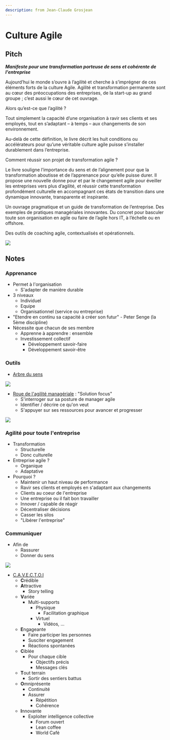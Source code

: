 ```yaml
---
description: from Jean-Claude Grosjean
---
```


# Culture Agile

## Pitch

_**Manifeste pour une transformation porteuse de sens et cohérente de l'entreprise**_

Aujourd’hui le monde s’ouvre à l’agilité et cherche à s’imprégner de ces éléments forts de la culture Agile. Agilité et transformation permanente sont au cœur des préoccupations des entreprises, de la start-up au grand groupe ; c’est aussi le cœur de cet ouvrage. 

Alors qu’est-ce que l’agilité ? 

Tout simplement la capacité d’une organisation à ravir ses clients et ses employés, tout en s’adaptant – à temps – aux changements de son environnement. 

Au-delà de cette définition, le livre décrit les huit conditions ou accélérateurs pour qu’une véritable culture agile puisse s’installer durablement dans l’entreprise. 

Comment réussir son projet de transformation agile ? 

Le livre souligne l’importance du sens et de l’alignement pour que la transformation aboutisse et de l’apprenance pour qu’elle puisse durer. Il propose une nouvelle donne pour et par le changement agile pour éveiller les entreprises vers plus d’agilité, et réussir cette transformation profondément culturelle en accompagnant ces états de transition dans une dynamique innovante, transparente et inspirante. 

Un ouvrage pragmatique et un guide de transformation de l’entreprise. Des exemples de pratiques managériales innovantes. Du concret pour basculer toute son organisation en agile ou faire de l’agile hors IT, à l’échelle ou en offshore. 

Des outils de coaching agile, contextualisés et opérationnels.

![](<../../../.gitbook/assets/image (263).png>)

## Notes

### Apprenance

* Permet à l'organisation 
  * S'adapter de manière durable 
* 3 niveaux
  * Individuel 
  * Equipe 
  * Organisationnel (service ou entreprise) 
* "Etendre en continu sa capacité à créer son futur" - Peter Senge (la 5ème discipline)
* Nécessite que chacun de ses membre 
  * Apprenne à apprendre : ensemble 
  * Investissement collectif 
    * Développement savoir-faire 
    * Développement savoir-être

### Outils 

* [Arbre du sens](http://www.qualitystreet.fr/2018/11/06/larbre-du-sens/)

![](<../../../.gitbook/assets/image (264).png>)

* [Roue de l'agilité managériale](http://www.qualitystreet.fr/2018/02/28/agilite-manageriale-coaching-de-managers/) : "Solution focus"
  * S'interroger sur sa posture de manager agile
  * Identifier / décrire ce qu'on veut
  * S'appuyer sur ses ressources pour avancer et progresser

![](<../../../.gitbook/assets/image (265).png>)

### Agilité pour toute l'entreprise

* Transformation
  * Structurelle
  * Donc culturelle 
* Entreprise agile ?
  * Organique
  * Adaptative
* Pourquoi ? 
  * Maintenir un haut niveau de performance 
  * Ravir ses clients et employés en s'adaptant aux changements
  * Clients au coeur de l'entreprise
  * Une entreprise ou il fait bon travailler 
  * Innover / capable de réagir 
  * Décentraliser décisions 
  * Casser les silos 
  * "Libérer l'entreprise"

### Communiquer 

* Afin de 
  * Rassurer 
  * Donner du sens

![](<../../../.gitbook/assets/image (266).png>)

* [C.A.V.E.C.T.O.I ](http://www.qualitystreet.fr/2017/11/09/transformation-agile/)
  * **C**rédible 
  * **A**ttractive 
    * Story telling 
  * **V**ariée
    * Multi-supports
      * Physique 
        * Facilitation graphique 
      * Virtuel 
        * Vidéos, ... 
  * **E**ngageante
    * Faire participer les personnes
    * Susciter engagement 
    * Réactions spontanées 
  * **C**iblée 
    * Pour chaque cible 
      * Objectifs précis 
      * Messages clés
  * **T**out terrain 
    * Sortir des sentiers battus 
  * **O**mniprésente 
    * Continuité 
    * Assurer 
      * Répétition 
      * Cohérence
  * **I**nnovante
    * Exploiter intelligence collective 
      * Forum ouvert 
      * Lean coffee
      * World Café
